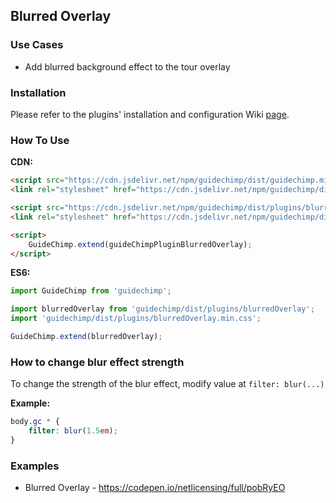 ## Blurred Overlay

### Use Cases

- Add blurred background effect to the tour overlay 

### Installation

Please refer to the plugins' installation and configuration Wiki [page](https://github.com/Labs64/GuideChimp/wiki/Configure#plugins).

### How To Use

**CDN:**
```html
<script src="https://cdn.jsdelivr.net/npm/guidechimp/dist/guidechimp.min.js"></script>
<link rel="stylesheet" href="https://cdn.jsdelivr.net/npm/guidechimp/dist/guidechimp.min.css">

<script src="https://cdn.jsdelivr.net/npm/guidechimp/dist/plugins/blurredOverlay.min.js"></script>
<link rel="stylesheet" href="https://cdn.jsdelivr.net/npm/guidechimp/dist/plugins/blurredOverlay.min.css">

<script>
    GuideChimp.extend(guideChimpPluginBlurredOverlay);
</script>
```

**ES6:**
```javascript
import GuideChimp from 'guidechimp';

import blurredOverlay from 'guidechimp/dist/plugins/blurredOverlay';
import 'guidechimp/dist/plugins/blurredOverlay.min.css';

GuideChimp.extend(blurredOverlay);
```

### How to change blur effect strength

To change the strength of the blur effect, modify value at `filter: blur(...)`

**Example:**
```css
body.gc * {
    filter: blur(1.5em);
}
```

### Examples

- Blurred Overlay - https://codepen.io/netlicensing/full/pobRyEO
